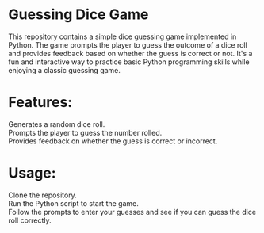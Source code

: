 # Guessing Dice Game

This repository contains a simple dice guessing game implemented in Python. The game prompts the player to guess the outcome of a dice roll and provides feedback based on whether the guess is correct or not. It's a fun and interactive way to practice basic Python programming skills while enjoying a classic guessing game.

# Features:

Generates a random dice roll.<br>
Prompts the player to guess the number rolled.<br>
Provides feedback on whether the guess is correct or incorrect.<br>
# Usage:

Clone the repository.<br>
Run the Python script to start the game.<br>
Follow the prompts to enter your guesses and see if you can guess the dice roll correctly.
